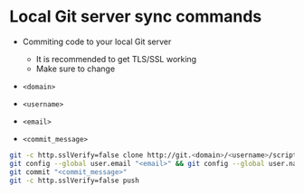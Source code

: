 # Local Git server sync commands

* Commiting code to your local Git server
	* It is recommended to get TLS/SSL working
	* Make sure to change

* `<domain>`
* `<username>`
* `<email>`
* `<commit_message>`

```bash
git -c http.sslVerify=false clone http://git.<domain>/<username>/scripts.git
git config --global user.email "<email>" && git config --global user.name "<username>"
git commit "<commit_message>"
git -c http.sslVerify=false push
```
